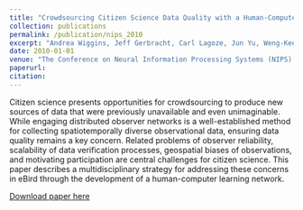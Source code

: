 ```yaml
---
title: "Crowdsourcing Citizen Science Data Quality with a Human-Computer Learning Network."
collection: publications
permalink: /publication/nips_2010
excerpt: "Andrea Wiggins, Jeff Gerbracht, Carl Lagoze, Jun Yu, Weng-Keen Wong, and Steve Kelling"
date: 2010-01-01
venue: "The Conference on Neural Information Processing Systems (NIPS) Workshop 2010"
paperurl:
citation:
---
```

Citizen science presents opportunities for crowdsourcing to produce new sources of data that were previously unavailable and even unimaginable. While engaging distributed observer networks is a well-established method for collecting spatiotemporally diverse observational data, ensuring data quality remains a key concern. Related problems of observer reliability, scalability of data verification processes, geospatial biases of observations, and motivating participation are central challenges for citizen science. This paper describes a multidisciplinary strategy for addressing these concerns in eBird through the development of a human-computer learning network.

[Download paper here](https://github.com/zariable/zariable.github.io/blob/master/files/nips_2009.pdf)